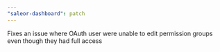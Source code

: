 ```yaml
---
"saleor-dashboard": patch
---
```


Fixes an issue where OAuth user were unable to edit permission groups even though they had full access
